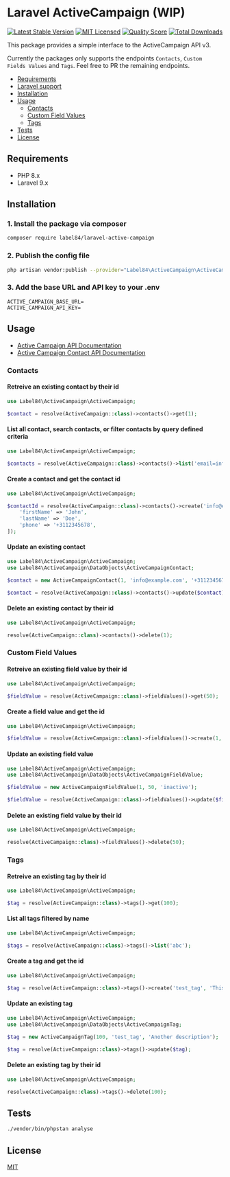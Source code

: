 # Laravel ActiveCampaign (WIP)

[![Latest Stable Version](https://poser.pugx.org/label84/laravel-active-campaign/v/stable?style=flat-square)](https://packagist.org/packages/label84/laravel-active-campaign)
[![MIT Licensed](https://img.shields.io/badge/license-MIT-brightgreen.svg?style=flat-square)](LICENSE)
[![Quality Score](https://img.shields.io/scrutinizer/g/label84/laravel-active-campaign.svg?style=flat-square)](https://scrutinizer-ci.com/g/label84/laravel-active-campaign)
[![Total Downloads](https://img.shields.io/packagist/dt/label84/laravel-active-campaign.svg?style=flat-square)](https://packagist.org/packages/label84/laravel-active-campaign)

This package provides a simple interface to the ActiveCampaign API v3.

Currently the packages only supports the endpoints `Contacts`, `Custom Fields Values` and `Tags`. Feel free to PR the remaining endpoints.

- [Requirements](#requirements)
- [Laravel support](#laravel-support)
- [Installation](#installation)
- [Usage](#usage)
  - [Contacts](#contacts)
  - [Custom Field Values](#custom-field-values)
  - [Tags](#tags)
- [Tests](#tests)
- [License](#license)

## Requirements

- PHP 8.x
- Laravel 9.x

## Installation

### 1. Install the package via composer

```sh
composer require label84/laravel-active-campaign
```

### 2. Publish the config file

```sh
php artisan vendor:publish --provider="Label84\ActiveCampaign\ActiveCampaignServiceProvider" --tag="config"
```

### 3. Add the base URL and API key to your .env

```env
ACTIVE_CAMPAIGN_BASE_URL=
ACTIVE_CAMPAIGN_API_KEY=
```

## Usage

- [Active Campaign API Documentation](https://developers.activecampaign.com/reference)
- [Active Campaign Contact API Documentation](https://developers.activecampaign.com/reference/contact)

### Contacts

#### Retreive an existing contact by their id

```php
use Label84\ActiveCampaign\ActiveCampaign;

$contact = resolve(ActiveCampaign::class)->contacts()->get(1);
```

#### List all contact, search contacts, or filter contacts by query defined criteria

```php
use Label84\ActiveCampaign\ActiveCampaign;

$contacts = resolve(ActiveCampaign::class)->contacts()->list('email=info@example.com');
```

#### Create a contact and get the contact id

```php
use Label84\ActiveCampaign\ActiveCampaign;

$contactId = resolve(ActiveCampaign::class)->contacts()->create('info@example.com', [
    'firstName' => 'John',
    'lastName' => 'Doe',
    'phone' => '+3112345678',
]);
```

#### Update an existing contact

```php
use Label84\ActiveCampaign\ActiveCampaign;
use Label84\ActiveCampaign\DataObjects\ActiveCampaignContact;

$contact = new ActiveCampaignContact(1, 'info@example.com', '+3112345678', 'John', 'Deer');

$contact = resolve(ActiveCampaign::class)->contacts()->update($contact);
```

#### Delete an existing contact by their id

```php
use Label84\ActiveCampaign\ActiveCampaign;

resolve(ActiveCampaign::class)->contacts()->delete(1);
```

### Custom Field Values

#### Retreive an existing field value by their id

```php
use Label84\ActiveCampaign\ActiveCampaign;

$fieldValue = resolve(ActiveCampaign::class)->fieldValues()->get(50);
```

#### Create a field value and get the id

```php
use Label84\ActiveCampaign\ActiveCampaign;

$fieldValue = resolve(ActiveCampaign::class)->fieldValues()->create(1, 50, 'active');
```

#### Update an existing field value

```php
use Label84\ActiveCampaign\ActiveCampaign;
use Label84\ActiveCampaign\DataObjects\ActiveCampaignFieldValue;

$fieldValue = new ActiveCampaignFieldValue(1, 50, 'inactive');

$fieldValue = resolve(ActiveCampaign::class)->fieldValues()->update($fieldValue);
```

#### Delete an existing field value by their id

```php
use Label84\ActiveCampaign\ActiveCampaign;

resolve(ActiveCampaign::class)->fieldValues()->delete(50);
```

### Tags

#### Retreive an existing tag by their id

```php
use Label84\ActiveCampaign\ActiveCampaign;

$tag = resolve(ActiveCampaign::class)->tags()->get(100);
```

#### List all tags filtered by name

```php
use Label84\ActiveCampaign\ActiveCampaign;

$tags = resolve(ActiveCampaign::class)->tags()->list('abc');
```

#### Create a tag and get the id

```php
use Label84\ActiveCampaign\ActiveCampaign;

$tag = resolve(ActiveCampaign::class)->tags()->create('test_tag', 'This is a new tag');
```

#### Update an existing tag

```php
use Label84\ActiveCampaign\ActiveCampaign;
use Label84\ActiveCampaign\DataObjects\ActiveCampaignTag;

$tag = new ActiveCampaignTag(100, 'test_tag', 'Another description');

$tag = resolve(ActiveCampaign::class)->tags()->update($tag);
```

#### Delete an existing tag by their id

```php
use Label84\ActiveCampaign\ActiveCampaign;

resolve(ActiveCampaign::class)->tags()->delete(100);
```

## Tests

```sh
./vendor/bin/phpstan analyse
```

## License

[MIT](https://opensource.org/licenses/MIT)
